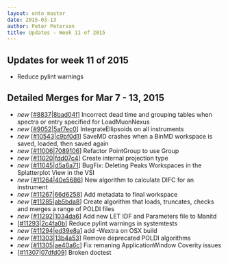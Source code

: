 ```yaml
---
layout: onto_master
date: 2015-03-13
author: Peter Peterson
title: Updates - Week 11 of 2015
---
```

Updates for week 11 of 2015
---------------------------
* Reduce pylint warnings

Detailed Merges for Mar 7 - 13, 2015
------------------------------------
* *new* \[[#8837](http://trac.mantidproject.org/mantid/ticket/8837)\|[8bad04f](https://github.com/mantidproject/mantid/commit/8bad04fb7b17523c19d6df54b0ec77068171b440)\] Incorrect dead time and grouping tables when spectra or entry specified for LoadMuonNexus
* *new* \[[#9052](http://trac.mantidproject.org/mantid/ticket/9052)\|[5af7ec0](https://github.com/mantidproject/mantid/commit/5af7ec03debfc1a40cc03cf527e400d2d3dcef16)\] IntegrateEllipsoids on all instruments
* *new* \[[#10543](http://trac.mantidproject.org/mantid/ticket/10543)\|[c9bf0d1](https://github.com/mantidproject/mantid/commit/c9bf0d1acd8b871e069803abeb15a658694b059b)\] SaveMD crashes when a BinMD workspace is saved, loaded, then saved again
* *new* \[[#11006](http://trac.mantidproject.org/mantid/ticket/11006)\|[7089106](https://github.com/mantidproject/mantid/commit/7089106ad581b923b8d89d306ad10d9d9deef60a)\] Refactor PointGroup to use Group
* *new* \[[#11020](http://trac.mantidproject.org/mantid/ticket/11020)\|[fdd07c4](https://github.com/mantidproject/mantid/commit/fdd07c45fd20ad074a4d4130920ecc469e70e797)\] Create internal projection type
* *new* \[[#11045](http://trac.mantidproject.org/mantid/ticket/11045)\|[d5a6a71](https://github.com/mantidproject/mantid/commit/d5a6a71bd0c9c4d130384556c67f0ea047715044)\] BugFix: Deleting Peaks Workspaces in the Splatterplot View in the VSI
* *new* \[[#11264](http://trac.mantidproject.org/mantid/ticket/11264)\|[40e5686](https://github.com/mantidproject/mantid/commit/40e5686e2dfb955e29bce57dc991eba86297a9f3)\] New algorithm to calculate DIFC for an instrument
* *new* \[[#11267](http://trac.mantidproject.org/mantid/ticket/11267)\|[66d6258](https://github.com/mantidproject/mantid/commit/66d62581d9dc4b1f1c0da9152135c5884c51e8ad)\] Add metadata to final workspace
* *new* \[[#11285](http://trac.mantidproject.org/mantid/ticket/11285)\|[ab5bda8](https://github.com/mantidproject/mantid/commit/ab5bda8a6b3e7777e5c4fad280adcccd91eee9a2)\] Create algorithm that loads, truncates, checks and merges a range of POLDI files
* *new* \[[#11292](http://trac.mantidproject.org/mantid/ticket/11292)\|[1034da6](https://github.com/mantidproject/mantid/commit/1034da6bb4c4e9b46b005b5e640ab113f3db064f)\] Add new LET IDF and Parameters file to Manitd
* \[[#11293](http://trac.mantidproject.org/mantid/ticket/11293)\|[2c4fa0b](https://github.com/mantidproject/mantid/commit/2c4fa0b27088e4b82fbe0401331f9ed57fdedbcd)\] Reduce pylint warnings in systemtests
* *new* \[[#11294](http://trac.mantidproject.org/mantid/ticket/11294)\|[ed39e8a](https://github.com/mantidproject/mantid/commit/ed39e8a378dc01c29a20273382cd23521605b02c)\] add -Wextra on OSX build
* *new* \[[#11303](http://trac.mantidproject.org/mantid/ticket/11303)\|[13b4a53](https://github.com/mantidproject/mantid/commit/13b4a5309b58af395ad8a0c5a80f1addd091d4b0)\] Remove deprecated POLDI algorithms
* *new* \[[#11305](http://trac.mantidproject.org/mantid/ticket/11305)\|[ae40a6c](https://github.com/mantidproject/mantid/commit/ae40a6ca4f95612f98d5bfbf2f8c70a3e405240f)\] Fix remaning ApplicationWindow Coverity issues
* \[[#11307](http://trac.mantidproject.org/mantid/ticket/11307)\|[07dfd09](https://github.com/mantidproject/mantid/commit/07dfd09acb9c3fd365e10b2035599af4442ed5b4)\] Broken doctest

